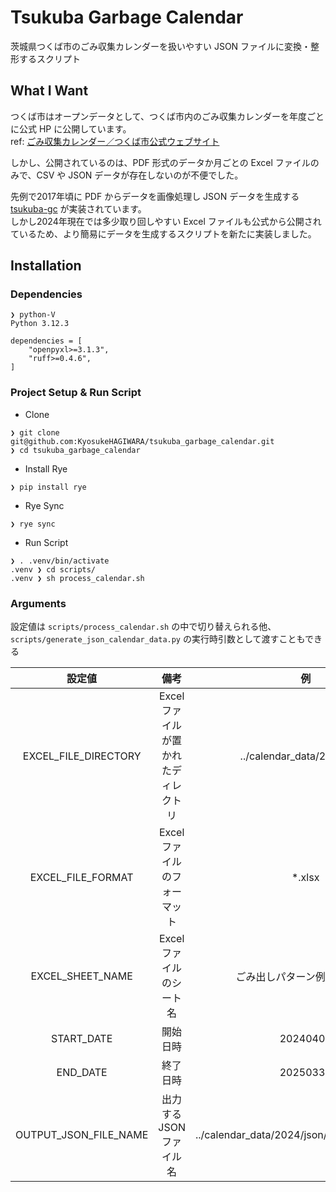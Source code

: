 # Tsukuba Garbage Calendar
茨城県つくば市のごみ収集カレンダーを扱いやすい JSON ファイルに変換・整形するスクリプト

## What I Want
つくば市はオープンデータとして、つくば市内のごみ収集カレンダーを年度ごとに公式 HP に公開しています。  
ref: [ごみ収集カレンダー／つくば市公式ウェブサイト](https://www.city.tsukuba.lg.jp/soshikikarasagasu/seikatsukankyobukankyoeiseika/gyomuannai/2/1000820.html)

しかし、公開されているのは、PDF 形式のデータか月ごとの Excel ファイルのみで、CSV や JSON データが存在しないのが不便でした。

先例で2017年頃に PDF からデータを画像処理し JSON データを生成する [tsukuba-gc](https://github.com/ysakasin/tsukuba-gc) が実装されています。  
しかし2024年現在では多少取り回しやすい Excel ファイルも公式から公開されているため、より簡易にデータを生成するスクリプトを新たに実装しました。

## Installation

### Dependencies
```
❯ python-V                            
Python 3.12.3
```
```
dependencies = [
    "openpyxl>=3.1.3",
    "ruff>=0.4.6",
]
```

### Project Setup & Run Script
- Clone
```
❯ git clone git@github.com:KyosukeHAGIWARA/tsukuba_garbage_calendar.git
❯ cd tsukuba_garbage_calendar
```

- Install Rye
```
❯ pip install rye
```

- Rye Sync
```
❯ rye sync
```

- Run Script
```
❯ . .venv/bin/activate
.venv ❯ cd scripts/
.venv ❯ sh process_calendar.sh
```

### Arguments
設定値は `scripts/process_calendar.sh` の中で切り替えられる他、 `scripts/generate_json_calendar_data.py` の実行時引数として渡すこともできる

|         設定値        |                 備考                |                       例                      |
|:---------------------:|:-----------------------------------:|:---------------------------------------------:|
|  EXCEL_FILE_DIRECTORY | Excelファイルが置かれたディレクトリ |          ../calendar_data/2024/xlsx/          |
|   EXCEL_FILE_FORMAT   |     Excelファイルのフォーマット     |                     *.xlsx                    |
|    EXCEL_SHEET_NAME   |       Excelファイルのシート名       |          ごみ出しパターン例外一括編集         |
|       START_DATE      |               開始日時              |                    20240401                   |
|        END_DATE       |               終了日時              |                    20250331                   |
| OUTPUT_JSON_FILE_NAME |        出力するJSONファイル名       | ../calendar_data/2024/json/calendar_data.json |